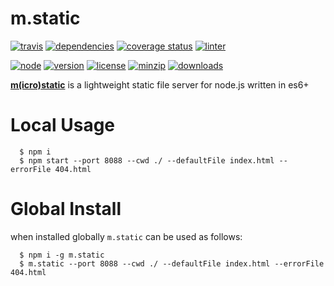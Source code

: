 # m.static

[![travis](https://img.shields.io/travis/ivoputzer/m.static.svg?style=for-the-badge)](https://travis-ci.org/ivoputzer/m.static)
[![dependencies](https://img.shields.io/badge/dependencies-none-blue.svg?style=for-the-badge&colorB=44CC11)](package.json)
[![coverage status](https://img.shields.io/coveralls/ivoputzer/m.static.svg?style=for-the-badge)](https://coveralls.io/github/ivoputzer/m.static?branch=master)
[![linter](https://img.shields.io/badge/coding%20style-standard-brightgreen.svg?style=for-the-badge)](http://standardjs.com/)

[![node](https://img.shields.io/badge/node-6%2B-blue.svg?style=for-the-badge)](https://nodejs.org/docs/v6.0.0/api)
[![version](https://img.shields.io/npm/v/m.static.svg?style=for-the-badge&colorB=007EC6)](https://www.npmjs.com/package/m.static)
[![license](https://img.shields.io/badge/license-MIT-blue.svg?style=for-the-badge&colorB=007EC6)](https://spdx.org/licenses/MIT)
[![minzip](https://img.shields.io/bundlephobia/minzip/m.static.svg?style=for-the-badge)](https://bundlephobia.com/scan-results?packages=m.static)
[![downloads](https://img.shields.io/npm/dt/m.static.svg?style=for-the-badge&colorB=007EC6)](https://www.npmjs.com/package/m.static)

**[m(icro)](https://github.com/ivoputzer/m.cro#readme)[static](https://github.com/ivoputzer/m.static)** is a lightweight static file server for node.js written in es6+

# Local Usage

```
  $ npm i
  $ npm start --port 8088 --cwd ./ --defaultFile index.html --errorFile 404.html
```

# Global Install

when installed globally `m.static` can be used as follows:
```
  $ npm i -g m.static
  $ m.static --port 8088 --cwd ./ --defaultFile index.html --errorFile 404.html
```
